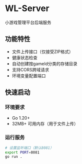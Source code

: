 # WL-Server
小游戏管理平台后端服务

## 功能特性
- 文件上传接口（仅接受ZIP格式）
- 健康状态检查
- 自动创建按gameId分类的存储目录
- 支持CORS跨域请求
- 环境变量配置端口

## 快速启动
### 环境要求
- Go 1.20+ 
- 32MB+ 可用内存（用于文件上传）

### 运行服务
```bash
# 设置监听端口（默认8081）
export PORT=8081
go run .
